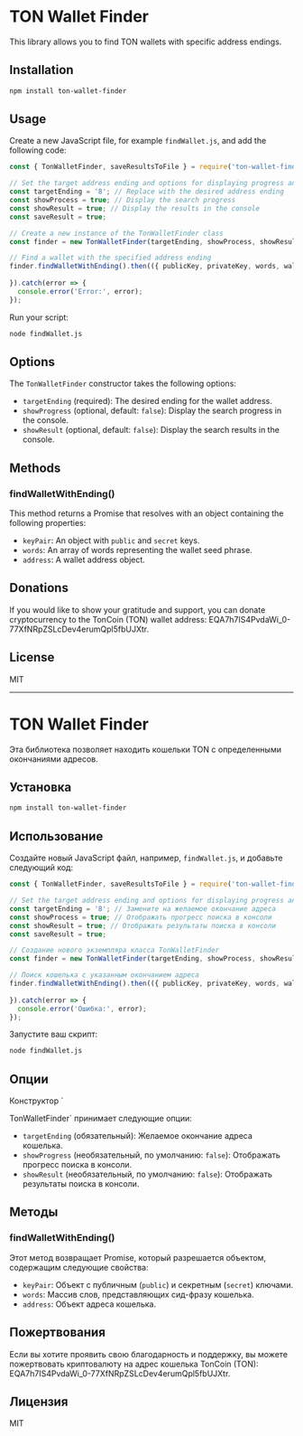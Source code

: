 # TON Wallet Finder

This library allows you to find TON wallets with specific address endings.

## Installation

```sh
npm install ton-wallet-finder
```

## Usage

Create a new JavaScript file, for example `findWallet.js`, and add the following code:

```javascript
const { TonWalletFinder, saveResultsToFile } = require('ton-wallet-finder');

// Set the target address ending and options for displaying progress and results
const targetEnding = '8'; // Replace with the desired address ending
const showProcess = true; // Display the search progress
const showResult = true; // Display the results in the console
const saveResult = true;

// Create a new instance of the TonWalletFinder class
const finder = new TonWalletFinder(targetEnding, showProcess, showResult, saveResult);

// Find a wallet with the specified address ending
finder.findWalletWithEnding().then(({ publicKey, privateKey, words, walletAddress }) => {
  
}).catch(error => {
  console.error('Error:', error);
});
```

Run your script:

```sh
node findWallet.js
```

## Options

The `TonWalletFinder` constructor takes the following options:

- `targetEnding` (required): The desired ending for the wallet address.
- `showProgress` (optional, default: `false`): Display the search progress in the console.
- `showResult` (optional, default: `false`): Display the search results in the console.

## Methods

### findWalletWithEnding()

This method returns a Promise that resolves with an object containing the following properties:

- `keyPair`: An object with `public` and `secret` keys.
- `words`: An array of words representing the wallet seed phrase.
- `address`: A wallet address object.

## Donations

If you would like to show your gratitude and support, you can donate cryptocurrency to the TonCoin (TON) wallet address: EQA7h7IS4PvdaWi_0-77XfNRpZSLcDev4erumQpl5fbUJXtr.

## License

MIT

---

# TON Wallet Finder

Эта библиотека позволяет находить кошельки TON с определенными окончаниями адресов.

## Установка

```sh
npm install ton-wallet-finder
```

## Использование

Создайте новый JavaScript файл, например, `findWallet.js`, и добавьте следующий код:

```javascript
const { TonWalletFinder, saveResultsToFile } = require('ton-wallet-finder');

// Set the target address ending and options for displaying progress and results
const targetEnding = '8'; // Замените на желаемое окончание адреса
const showProcess = true; // Отображать прогресс поиска в консоли
const showResult = true; // Отображать результаты поиска в консоли
const saveResult = true;

// Создание нового экземпляра класса TonWalletFinder
const finder = new TonWalletFinder(targetEnding, showProcess, showResult, saveResult);

// Поиск кошелька с указанным окончанием адреса
finder.findWalletWithEnding().then(({ publicKey, privateKey, words, walletAddress }) => {
  
}).catch(error => {
  console.error('Ошибка:', error);
});
```

Запустите ваш скрипт:

```sh
node findWallet.js
```

## Опции

Конструктор `

TonWalletFinder` принимает следующие опции:

- `targetEnding` (обязательный): Желаемое окончание адреса кошелька.
- `showProgress` (необязательный, по умолчанию: `false`): Отображать прогресс поиска в консоли.
- `showResult` (необязательный, по умолчанию: `false`): Отображать результаты поиска в консоли.

## Методы

### findWalletWithEnding()

Этот метод возвращает Promise, который разрешается объектом, содержащим следующие свойства:

- `keyPair`: Объект с публичным (`public`) и секретным (`secret`) ключами.
- `words`: Массив слов, представляющих сид-фразу кошелька.
- `address`: Объект адреса кошелька.

## Пожертвования

Если вы хотите проявить свою благодарность и поддержку, вы можете пожертвовать криптовалюту на адрес кошелька TonCoin (TON): EQA7h7IS4PvdaWi_0-77XfNRpZSLcDev4erumQpl5fbUJXtr.

## Лицензия

MIT